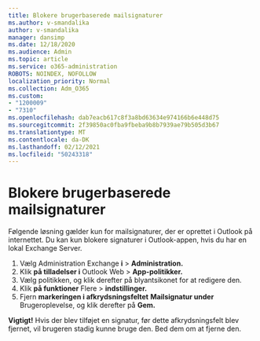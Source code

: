```yaml
---
title: Blokere brugerbaserede mailsignaturer
ms.author: v-smandalika
author: v-smandalika
manager: dansimp
ms.date: 12/18/2020
ms.audience: Admin
ms.topic: article
ms.service: o365-administration
ROBOTS: NOINDEX, NOFOLLOW
localization_priority: Normal
ms.collection: Adm_O365
ms.custom:
- "1200009"
- "7310"
ms.openlocfilehash: dab7eacb617c8f3a8bd63634e974166b6e448d75
ms.sourcegitcommit: 2f39850ac0fba9fbeba9b8b7939ae79b505d3b67
ms.translationtype: MT
ms.contentlocale: da-DK
ms.lasthandoff: 02/12/2021
ms.locfileid: "50243318"
---
```

# <a name="block-user-made-email-signatures"></a>Blokere brugerbaserede mailsignaturer

Følgende løsning gælder kun for mailsignaturer, der er oprettet i Outlook på internettet. Du kan kun blokere signaturer i Outlook-appen, hvis du har en lokal Exchange Server.

1. Vælg Administration Exchange **i**  >  **Administration.**
2. Klik **på tilladelser i** Outlook Web  >  **App-politikker.**
3. Vælg politikken, og klik derefter på blyantsikonet for at redigere den.
4. Klik **på funktioner** Flere  >  **indstillinger.**
5. Fjern **markeringen i afkrydsningsfeltet** **Mailsignatur under** Brugeroplevelse, og klik derefter på **Gem.**

**Vigtigt!** Hvis der blev tilføjet en signatur, før dette afkrydsningsfelt blev fjernet, vil brugeren stadig kunne bruge den. Bed dem om at fjerne den.

